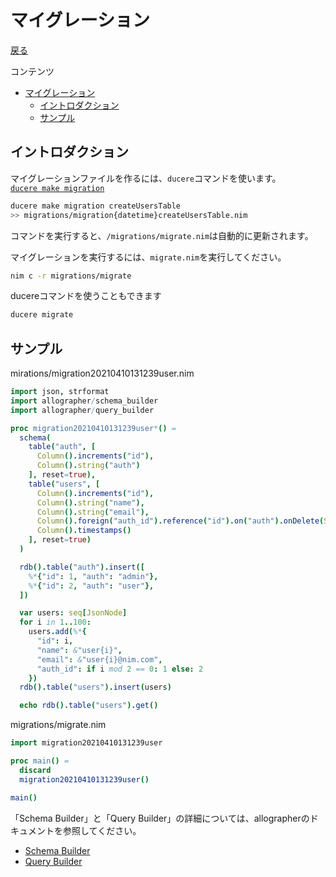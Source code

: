 マイグレーション
===
[戻る](../../README.md)

コンテンツ

<!--ts-->
   * [マイグレーション](#マイグレーション)
      * [イントロダクション](#イントロダクション)
      * [サンプル](#サンプル)

<!-- Added by: root, at: Fri Dec 31 11:51:34 UTC 2021 -->

<!--te-->

## イントロダクション
マイグレーションファイルを作るには、`ducere`コマンドを使います。  
[`ducere make migration`](./ducere.md#migration)

```sh
ducere make migration createUsersTable
>> migrations/migration{datetime}createUsersTable.nim
```

コマンドを実行すると、`/migrations/migrate.nim`は自動的に更新されます。

マイグレーションを実行するには、`migrate.nim`を実行してください。
```sh
nim c -r migrations/migrate
```

ducereコマンドを使うこともできます
```sh
ducere migrate
```

## サンプル

mirations/migration20210410131239user.nim
```nim
import json, strformat
import allographer/schema_builder
import allographer/query_builder

proc migration20210410131239user*() =
  schema(
    table("auth", [
      Column().increments("id"),
      Column().string("auth")
    ], reset=true),
    table("users", [
      Column().increments("id"),
      Column().string("name"),
      Column().string("email"),
      Column().foreign("auth_id").reference("id").on("auth").onDelete(SET_NULL),
      Column().timestamps()
    ], reset=true)
  )

  rdb().table("auth").insert([
    %*{"id": 1, "auth": "admin"},
    %*{"id": 2, "auth": "user"},
  ])

  var users: seq[JsonNode]
  for i in 1..100:
    users.add(%*{
      "id": i,
      "name": &"user{i}",
      "email": &"user{i}@nim.com",
      "auth_id": if i mod 2 == 0: 1 else: 2
    })
  rdb().table("users").insert(users)

  echo rdb().table("users").get()

```

migrations/migrate.nim
```nim
import migration20210410131239user

proc main() =
  discard
  migration20210410131239user()

main()
```

「Schema Builder」と「Query Builder」の詳細については、allographerのドキュメントを参照してください。
- [Schema Builder](https://github.com/itsumura-h/nim-allographer/blob/master/documents/schema_builder.md)
- [Query Builder](https://github.com/itsumura-h/nim-allographer/blob/master/documents/query_builder.md)
